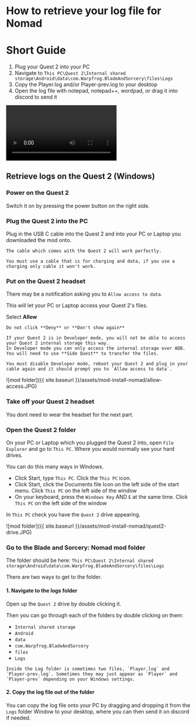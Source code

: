 # How to retrieve your log file for Nomad

# Short Guide

1. Plug your Quest 2 into your PC
2. Navigate to `This PC\Quest 2\Internal shared storage\Android\data\com.Warpfrog.BladeAndSorcery\files\Logs`
3. Copy the Player.log and/or Player-prev.log to your desktop
4. Open the log file with notepad, notepad++, wordpad, or drag it into discord to send it

<video autoplay="autoplay" loop="loop">
  <source src="{{ site.baseurl }}/assets/nomad-logs/nomad-log-windows.mp4" type="video/mp4">
</video>

## Retrieve logs on the Quest 2 (Windows)

### Power on the Quest 2
Switch it on by pressing the power button on the right side.

### Plug the Quest 2 into the PC
Plug in the USB C cable into the Quest 2 and into your PC or Laptop you downloaded the mod onto.

```tip
The cable which comes with the Quest 2 will work perfectly.

You must use a cable that is for charging and data, if you use a charging only cable it won't work.
```

### Put on the Quest 2 headset
There may be a notification asking you to `Allow access to data`. 

This will let your PC or Laptop access your Quest 2's files.

Select **Allow**

```warning
Do not click **Deny** or **Don't show again** 
```

```tip
If your Quest 2 is in Developer mode, you will not be able to access your Quest 2 internal storage this way. 
In Developer mode you can only access the internal storage over ADB. You will need to use **Side Quest** to transfer the files.

You must disable Developer mode, reboot your Quest 2 and plug in your cable again and it should prompt you to `Allow access to data`.
```

![mod folder]({{ site.baseurl }}/assets/mod-install-nomad/allow-access.JPG)

### Take off your Quest 2 headset
You dont need to wear the headset for the next part.

### Open the Quest 2 folder
On your PC or Laptop which you plugged the Quest 2 into, open `File Explorer` and go to `This PC`. Where you would normally see your hard drives.

You can do this many ways in Windows.
* Click Start, type `This PC`. Click the `This PC` icon.
* Click Start, click the Documents file Icon on the left side of the start menu. Click `This PC` on the left side of the window
* On your keyboard, press the `Windows Key` AND `E` at the same time. Click `This PC` on the left side of the window

In `This PC` check you have the `Quest 2` drive appearing.

![mod folder]({{ site.baseurl }}/assets/mod-install-nomad/quest2-drive.JPG)

### Go to the Blade and Sorcery: Nomad mod folder

The folder should be here:
`This PC\Quest 2\Internal shared storage\Android\data\com.Warpfrog.BladeAndSorcery\files\Logs`

There are two ways to get to the folder.

#### 1. Navigate to the logs folder
Open up the `Quest 2` drive by double clicking it.

Then you can go through each of the folders by double clicking on them:
* `Internal shared storage`
* `Android`
* `data`
* `com.Warpfrog.BladeAndSorcery`
* `files`
* `Logs`

```tip
Inside the Log folder is sometimes two files, `Player.log` and `Player-prev.log`. Sometimes they may just appear as `Player` and `Player-prev` depending on your Windows settings.
```

#### 2. Copy the log file out of the folder

You can copy the log file onto your PC by dragging and dropping it from the `Logs` folder Window to your desktop, where you can then send it on discord if needed.